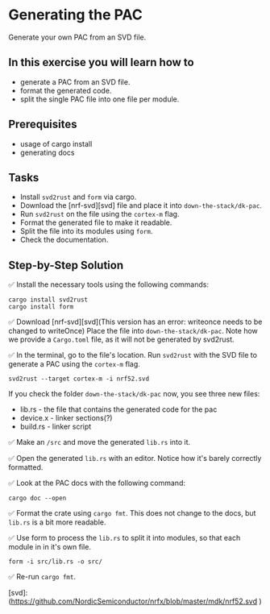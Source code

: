 # Generating the PAC

Generate your own PAC from an SVD file. 

## In this exercise you will learn how to
* generate a PAC from an SVD file.
* format the generated code. 
* split the single PAC file into one file per module.

## Prerequisites
* usage of cargo install
* generating docs

## Tasks
* Install `svd2rust` and `form` via cargo. 
* Download the [nrf-svd][svd] file and place it into `down-the-stack/dk-pac`.
* Run `svd2rust` on the file using the `cortex-m` flag. 
* Format the generated file to make it readable. 
* Split the file into its modules using `form`.
* Check the documentation. 

## Step-by-Step Solution


✅ Install the necessary tools using the following commands:

```terminal
cargo install svd2rust
cargo install form
```

✅ Download [nrf-svd][svd](This version has an error: writeonce needs to be changed to writeOnce)
Place the file into `down-the-stack/dk-pac`. Note how we provide a `Cargo.toml` file, as it will not be generated by svd2rust.

✅ In the terminal, go to the file's location. Run `svd2rust` with the SVD file to generate a PAC using the `cortex-m` flag.

```
svd2rust --target cortex-m -i nrf52.svd
```
If you check the folder `down-the-stack/dk-pac` now, you see three new files:
* lib.rs - the file that contains the generated code for the pac
* device.x - linker sections(?)
* build.rs - linker script

✅ Make an `/src` and move the generated `lib.rs` into it.

✅ Open the generated `lib.rs` with an editor.
Notice how it's barely correctly formatted.

✅ Look at the PAC docs with the following command:

```terminal
cargo doc --open
```

✅ Format the crate using `cargo fmt`. 
This does not change to the docs, but `lib.rs` is a bit more readable.

✅ Use form to process the `lib.rs` to split it into modules, so that each module in in it's own file. 

```terminal
form -i src/lib.rs -o src/ 
```

✅ Re-run `cargo fmt`. 

[svd]: (https://github.com/NordicSemiconductor/nrfx/blob/master/mdk/nrf52.svd )